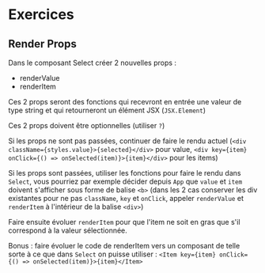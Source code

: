 # Exercices

## Render Props

Dans le composant Select créer 2 nouvelles props :
- renderValue
- renderItem

Ces 2 props seront des fonctions qui recevront en entrée une valeur de type string et qui retourneront un élément JSX (`JSX.Element`)

Ces 2 props doivent être optionnelles (utiliser `?`)

Si les props ne sont pas passées, continuer de faire le rendu actuel (`<div className={styles.value}>{selected}</div>` pour value, `<div key={item} onClick={() => onSelected(item)}>{item}</div>` pour les items)

Si les props sont passées, utiliser les fonctions pour faire le rendu dans `Select`, vous pourriez par exemple décider depuis `App` que `value` et `item` doivent s'afficher sous forme
de balise `<b>` (dans les 2 cas conserver les div existantes pour ne pas `className`, `key` et `onClick`, appeler `renderValue` et `renderItem`  à l'intérieur de la balise `<div>`)

Faire ensuite évoluer `renderItem` pour que l'item ne soit en gras que s'il correspond à la valeur sélectionnée.

Bonus : faire évoluer le code de renderItem vers un composant de telle sorte à ce que dans `Select` on puisse utiliser : `<Item key={item} onClick={() => onSelected(item)}>{item}</Item>`
